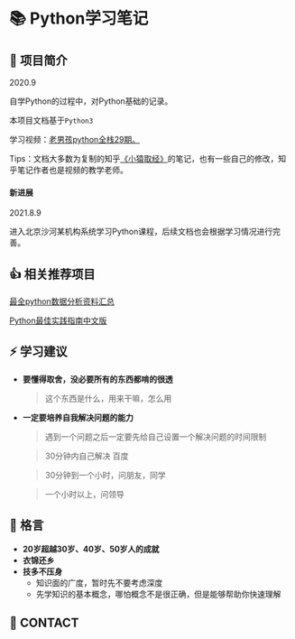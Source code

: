 # 📚 Python学习笔记



## 📃 项目简介

2020.9

自学Python的过程中，对Python基础的记录。

本项目文档基于`Python3`

学习视频：[老男孩python全栈29期。](https://www.bilibili.com/video/BV1QE41147hU?p=5)

Tips：文档大多数为复制的知乎[《小猿取经》](https://zhuanlan.zhihu.com/c_1189883314197168128)的笔记，也有一些自己的修改，知乎笔记作者也是视频的教学老师。



#### 新进展

2021.8.9

进入北京沙河某机构系统学习Python课程，后续文档也会根据学习情况进行完善。



## 👍 相关推荐项目

[最全python数据分析资料汇总](https://github.com/hi-weijun/PythonDataScience-Collections)

[Python最佳实践指南中文版](https://github.com/like-ycy/Python-Guide-CN)



## ⚡ 学习建议

- **要懂得取舍，没必要所有的东西都啃的很透**

  > 这个东西是什么，用来干嘛，怎么用

- **一定要培养自我解决问题的能力**

  > 遇到一个问题之后一定要先给自己设置一个解决问题的时间限制

  > 30分钟内自己解决  百度

  > 30分钟到一个小时，问朋友，同学

  > 一个小时以上，问领导



## 🌈 格言

- **20岁超越30岁、40岁、50岁人的成就**
- **衣锦还乡**
- **技多不压身**
  - 知识面的广度，暂时先不要考虑深度
  - 先学知识的基本概念，哪怕概念不是很正确，但是能够帮助你快速理解



## 🙋‍ CONTACT

